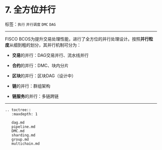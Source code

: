 # 7. 全方位并行

标签：``执行`` ``并行调度`` ``DMC`` ``DAG``  

----------

FISCO BCOS为提升交易处理性能，进行了全方位的并行处理设计。按照**并行粒度**从细到粗的划分，其并行机制可分为：

* **交易**的并行：DAG交易并行、流水线并行

* **合约**的并行：DMC、块内分片

* **区块**的并行：区块DAG（设计中）

* **链**的并行：群组架构

* **链服务**的并行：多链跨链

----------



```eval_rst
.. toctree::
   :maxdepth: 1
   
   dag.md
   pipeline.md
   DMC.md
   sharding.md
   group.md
   multichain.md
```